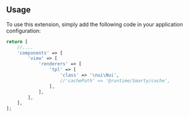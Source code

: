 Usage
-----

To use this extension, simply add the following code in your application configuration:

```php
return [
    //....
    'components' => [
        'view' => [
            'renderers' => [
                'tpl' => [
                    'class' => '\nui\Nui',
                    //'cachePath' => '@runtime/Smarty/cache',
                ],
            ],
        ],
    ],
];
```
